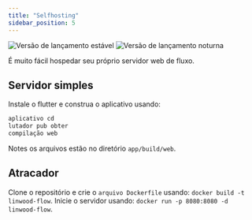 ```yaml
---
title: "Selfhosting"
sidebar_position: 5
---
```


![Versão de lançamento estável](https://img.shields.io/badge/dynamic/yaml?color=c4840d&label=Stable&query=%24.version&url=https%3A%2F%2Fraw.githubusercontent.com%2FLinwoodDev%2FFlow%2Fstable%2Fapp%2Fpubspec.yaml&style=for-the-badge) ![Versão de lançamento noturna](https://img.shields.io/badge/dynamic/yaml?color=f7d28c&label=Nightly&query=%24.version&url=https%3A%2F%2Fraw.githubusercontent.com%2FLinwoodDev%2FFlow%2Fnightly%2Fapp%2Fpubspec.yaml&style=for-the-badge)

É muito fácil hospedar seu próprio servidor web de fluxo.

## Servidor simples

Instale o flutter e construa o aplicativo usando:

```bash
aplicativo cd
lutador pub obter
compilação web
```

Notes os arquivos estão no diretório `app/build/web`.

## Atracador

Clone o repositório e crie o `arquivo Dockerfile` usando: `docker build -t linwood-flow`. Inicie o servidor usando: `docker run -p 8080:8080 -d linwood-flow`.
